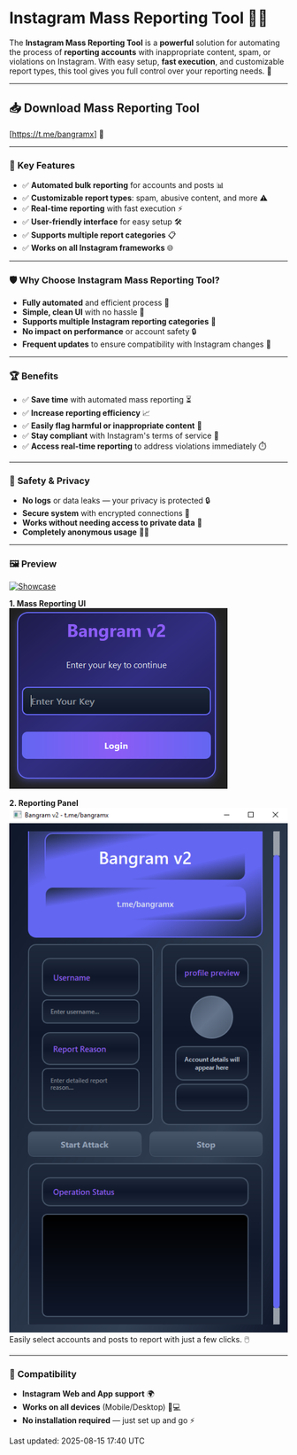 # **Instagram Mass Reporting Tool 🚨📲**

The **Instagram Mass Reporting Tool** is a **powerful** solution for automating the process of **reporting accounts** with inappropriate content, spam, or violations on Instagram. With easy setup, **fast execution**, and customizable report types, this tool gives you full control over your reporting needs. 💪

---

## **📥 Download Mass Reporting Tool**  
[https://t.me/bangramx] 🔽

---

### 🎯 **Key Features**  
- ✅ **Automated bulk reporting** for accounts and posts 📊  
- ✅ **Customizable report types**: spam, abusive content, and more ⚠️  
- ✅ **Real-time reporting** with fast execution ⚡  
- ✅ **User-friendly interface** for easy setup 🛠️  
- ✅ **Supports multiple report categories** 📋  
- ✅ **Works on all Instagram frameworks** 🌐  

---

### 🛡 **Why Choose Instagram Mass Reporting Tool?**  
- **Fully automated** and efficient process 🤖  
- **Simple, clean UI** with no hassle 🧼  
- **Supports multiple Instagram reporting categories** 🧾  
- **No impact on performance** or account safety 🔒  
- **Frequent updates** to ensure compatibility with Instagram changes 🔄  

---

### 🏆 **Benefits**  
- ✅ **Save time** with automated mass reporting ⏳  
- ✅ **Increase reporting efficiency** 📈  
- ✅ **Easily flag harmful or inappropriate content** 🛑  
- ✅ **Stay compliant** with Instagram's terms of service 📜  
- ✅ **Access real-time reporting** to address violations immediately ⏱️  

---

### 🔐 **Safety & Privacy**  
- **No logs** or data leaks — your privacy is protected 🔒  
- **Secure system** with encrypted connections 🔑  
- **Works without needing access to private data** 🔐  
- **Completely anonymous usage** 🕵️‍♂️  

---

### 🖼 **Preview**  

[![Showcase](https://img.youtube.com/vi/eBfrZkb2Yjo/0.jpg)](https://www.youtube.com/watch?v=eBfrZkb2Yjo)


**1. Mass Reporting UI**  
![Mass Reporting Tool UI](https://github.com/BangramV2/instagramReport/raw/main/image1.png)  

**2. Reporting Panel**  
![Reporting Panel](https://github.com/BangramV2/instagramReport/raw/main/image.png)  
Easily select accounts and posts to report with just a few clicks. 🖱️

---

### 🔄 **Compatibility**  
- **Instagram Web and App support** 🌍  
- **Works on all devices** (Mobile/Desktop) 📱💻  
- **No installation required** — just set up and go ⚡  

Last updated: 2025-08-15 17:40 UTC
